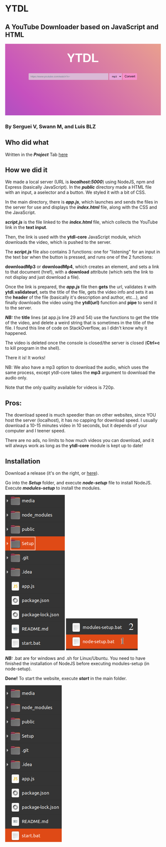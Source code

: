 # YTDL

## A YouTube Downloader based on JavaScript and HTML

![main_page](media/index.png)

### By Serguei V, Swann M, and Luis BLZ

## Who did what

Written in the ***Project*** Tab [here](https://github.com/users/SwannMrn/projects/1)


## How we did it

We made a local server (URL is ***localhost:5000***) using NodeJS, npm and Express (basically JavaScript). In the ***public*** directory made a HTML file with an input, a aselector and a button. We styled it with a bit of CSS.

In the main directory, there is ***app.js***, which launches and sends the files in the server for use and displays the ***index.html*** file, along with the CSS and the JavaScript.

***script.js*** is the file linked to the ***index.html*** file, which collects the YouTube link in the **text input**.

Then, the link is used with the **ytdl-core** JavaScript module, which downloads the video, which is pushed to the server.

The ***script.js*** file also contains 3 functions: one for "listening" for an input in the text bar when the button is pressed, and runs one of the 2 functions:

**downloadMp3** or **downloadMp4**, which creates an element, and sets a link to that document (href), with a **download** attribute (which sets the link to not display and just download a file).

Once the link is prepared, the ***app.js*** file then **gets** the url, validates it with **ytdl.validateurl**, sets the title of the file, gets the video info and sets it as the **header** of the file (basically it's description and author, etc...), and finally downloads the video using the **ytdl(url)** function and **pipe** to send it to the server.

***NB:*** the **title** lines (at app.js line 29 and 54) use the functions to get the title of the video, and delete a weird string that is sometimes in the title of the file. I found this line of code on StackOverflow, as I didn't know why it happened.

The video is deleted once the console is closed/the server is closed (**Ctrl+c** to kill program in the shell).

There it is! It works!

NB: We also have a mp3 option to download the audio, which uses the same process, except ytdl-core takes the **mp3** argument to download the audio only.

Note that the only quality available for videos is 720p.

## Pros:

The download speed is much speedier than on other websites, since YOU host the server (localhost), it has no capping for download speed. I usually download a 10-15 minutes video in 10 seconds, but it depends of your computer and I teener speed.

There are no ads, no limits to how much videos you can download, and it will always work as long as the **ytdl-core** module is kept up to date!

## Installation

Download a release (it's on the right, or [here](https://github.com/SwannMrn/YTDL/releases)).

Go into the ***Setup*** folder, and execute ***node-setup*** file to install NodeJS.
Execute ***modules-setup*** to install the modules.

![setup_folder](media/setup_folder.png)
![installation](media/installation.png)

***NB:*** .bat are for windows and .sh for Linux/Ubuntu. You need to have finished the installation of NodeJS before executing modules-setup (in node-setup).

**Done!** To start the website, execute ***start*** in the main folder.

![startbat](media/startbat.png)



